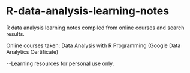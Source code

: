 # R-data-analysis-learning-notes
R data analysis learning notes compiled from online courses and search results. 

Online courses taken: Data Analysis with R Programming (Google Data Analytics Certificate)

--Learning resources for personal use only. 
